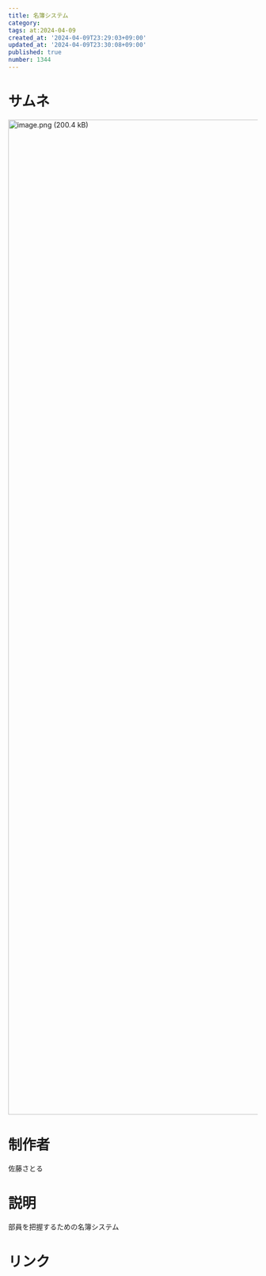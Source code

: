 ```yaml
---
title: 名簿システム
category:
tags: at:2024-04-09
created_at: '2024-04-09T23:29:03+09:00'
updated_at: '2024-04-09T23:30:08+09:00'
published: true
number: 1344
---
```


# サムネ
<img width="2010" alt="image.png (200.4 kB)" src="/img/1344/c7bdbbf3-c3a3-4bfd-9b5e-56062f487900.webp">


# 制作者
佐藤さとる

# 説明
部員を把握するための名簿システム

# リンク

